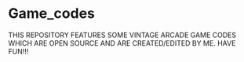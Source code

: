 # Game_codes
THIS REPOSITORY FEATURES SOME VINTAGE ARCADE GAME CODES WHICH ARE OPEN SOURCE AND ARE CREATED/EDITED BY ME. HAVE FUN!!!
